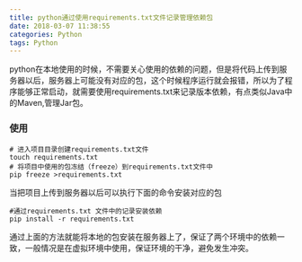 ```yaml
---
title: python通过使用requirements.txt文件记录管理依赖包
date: 2018-03-07 11:38:55
categories: Python
tags: Python
---
```

python在本地使用的时候，不需要关心使用的依赖的问题，但是将代码上传到服务器以后，服务器上可能没有对应的包，这个时候程序运行就会报错，所以为了程序能够正常启动，就需要使用requirements.txt来记录版本依赖，有点类似Java中的Maven,管理Jar包。<!-- more -->

### 使用
``` shell
# 进入项目目录创建requirements.txt文件
touch requirements.txt
# 将项目中使用的包冻结（freeze）到requirements.txt文件中
pip freeze >requirements.txt
```
当把项目上传到服务器以后可以执行下面的命令安装对应的包
``` shell
#通过requirements.txt 文件中的记录安装依赖
pip install -r requirements.txt
```
通过上面的方法就能将本地的包安装在服务器上了，保证了两个环境中的依赖一致，一般情况是在虚拟环境中使用，保证环境的干净，避免发生冲突。
